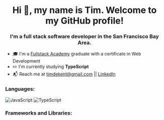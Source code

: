 <h1 align="center">Hi 👋, my name is Tim. Welcome to my GitHub profile!</h1>
<h3 align="center">I'm a full stack software developer in the San Francisco Bay Area.</h3>

- 🎓 I'm a [Fullstack Academy](https://www.fullstackacademy.com/) graduate with a certificate in Web Development
- ✏️ I'm currently studying <b>TypeScript</b>
- 📬 Reach me at [timdekent@gmail.com](mailto:timdekent@gmail.com) || [LinkedIn](https://www.linkedin.com/in/timkent1/)

<h3>Languages:</h3>

![JavaScript](https://img.shields.io/badge/-JavaScript-7393B3?style=for-the-badge&logo=javascript&logoColor=white)
![TypeScript](https://img.shields.io/badge/-TypeScript-36454F?style=for-the-badge&logo=typescript&logoColor=white)

<h3>Frameworks and Libraries:</h3>
